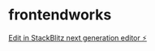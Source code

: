 # frontendworks

[Edit in StackBlitz next generation editor ⚡️](https://stackblitz.com/~/github.com/JayFleur/frontendworks)